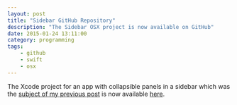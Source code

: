 ```yaml
---
layout: post
title: "Sidebar GitHub Repository"
description: "The Sidebar OSX project is now available on GitHub"
date: 2015-01-24 13:11:00 
category: programming
tags: 
    - github
    - swift
    - osx
---
```


The Xcode project for an app with collapsible panels in a sidebar which was the [subject of my previous post](/01-sidebar-swift-OSX/) is now available [here](https://github.com/jpopham/sidebar).
